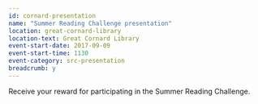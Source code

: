 ```yaml
---
id: cornard-presentation
name: "Summer Reading Challenge presentation"
location: great-cornard-library
location-text: Great Cornard Library
event-start-date: 2017-09-09
event-start-time: 1130
event-category: src-presentation
breadcrumb: y
---
```


Receive your reward for participating in the Summer Reading Challenge.
